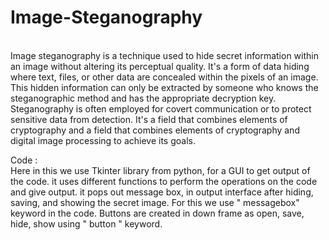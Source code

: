 # Image-Steganography



<br>
Image steganography is a technique used to hide secret information within an image without altering its perceptual quality. It's a form of data hiding where text, files, or other data are concealed within the pixels of an image. This hidden information can only be extracted by someone who knows the steganographic method and has the appropriate decryption key. Steganography is often employed for covert communication or to protect sensitive data from detection. It's a field that combines elements of cryptography and a field that combines elements of cryptography and digital image processing to achieve its goals.
<br>



Code : <br>
  Here in this we use Tkinter library from python, for a GUI to get output of the code. it uses different functions to perform the operations on the code and give output.
  it pops out message box, in output interface after hiding, saving, and showing the secret image. For this we use " messagebox" keyword in the code. 
  Buttons are created in down frame as open, save, hide, show using " button " keyword. 
